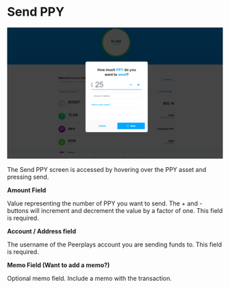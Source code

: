 # Send PPY

![Figure 3.6.1 Send PPY Screen](../../.gitbook/assets/image%20%2844%29.png)

The Send PPY screen is accessed by hovering over the PPY asset and pressing send.‌

**Amount Field**‌

Value representing the number of PPY you want to send. The + and - buttons will increment and decrement the value by a factor of one. This field is required.‌

**Account / Address field**‌

The username of the Peerplays account you are sending funds to. This field is required.‌

**Memo Field \(Want to add a memo?\)**‌

Optional memo field. Include a memo with the transaction.

